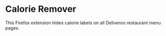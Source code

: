 # Calorie Remover

This Firefox extension hides calorie labels on all Deliveroo restaurant menu pages.
